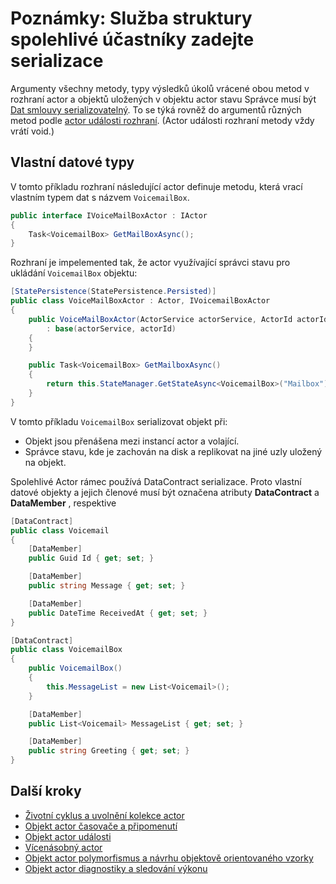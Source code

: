<properties
   pageTitle="Spolehlivé objekty actor poznámky actor zadejte serializace | Microsoft Azure"
   description="Tento článek popisuje základní požadavky pro definování serializovatelný tříd, které lze použít k určení služeb struktury spolehlivé účastníky státy a rozhraní"
   services="service-fabric"
   documentationCenter=".net"
   authors="vturecek"
   manager="timlt"
   editor=""/>

<tags
   ms.service="service-fabric"
   ms.devlang="dotnet"
   ms.topic="article"
   ms.tgt_pltfrm="NA"
   ms.workload="NA"
   ms.date="10/19/2016"
   ms.author="vturecek"/>

# <a name="notes-on-service-fabric-reliable-actors-type-serialization"></a>Poznámky: Služba struktury spolehlivé účastníky zadejte serializace


Argumenty všechny metody, typy výsledků úkolů vrácené obou metod v rozhraní actor a objektů uložených v objektu actor stavu Správce musí být [Dat smlouvy serializovatelný](https://msdn.microsoft.com/library/ms731923.aspx). To se týká rovněž do argumentů různých metod podle [actor události rozhraní](service-fabric-reliable-actors-events.md#actor-events). (Actor události rozhraní metody vždy vrátí void.)

## <a name="custom-data-types"></a>Vlastní datové typy

V tomto příkladu rozhraní následující actor definuje metodu, která vrací vlastním typem dat s názvem `VoicemailBox`.

```csharp
public interface IVoiceMailBoxActor : IActor
{
    Task<VoicemailBox> GetMailBoxAsync();
}
```

Rozhraní je impelemented tak, že actor využívající správci stavu pro ukládání `VoicemailBox` objektu:

```csharp
[StatePersistence(StatePersistence.Persisted)]
public class VoiceMailBoxActor : Actor, IVoicemailBoxActor
{
    public VoiceMailBoxActor(ActorService actorService, ActorId actorId)
        : base(actorService, actorId)
    {
    }

    public Task<VoicemailBox> GetMailboxAsync()
    {
        return this.StateManager.GetStateAsync<VoicemailBox>("Mailbox");
    }
}

```

V tomto příkladu `VoicemailBox` serializovat objekt při:
 - Objekt jsou přenášena mezi instancí actor a volající.
 - Správce stavu, kde je zachován na disk a replikovat na jiné uzly uložený na objekt.
 
Spolehlivé Actor rámec používá DataContract serializace. Proto vlastní datové objekty a jejich členové musí být označena atributy **DataContract** a **DataMember** , respektive

```csharp
[DataContract]
public class Voicemail
{
    [DataMember]
    public Guid Id { get; set; }

    [DataMember]
    public string Message { get; set; }

    [DataMember]
    public DateTime ReceivedAt { get; set; }
}
```

```csharp
[DataContract]
public class VoicemailBox
{
    public VoicemailBox()
    {
        this.MessageList = new List<Voicemail>();
    }

    [DataMember]
    public List<Voicemail> MessageList { get; set; }

    [DataMember]
    public string Greeting { get; set; }
}
```

## <a name="next-steps"></a>Další kroky
 - [Životní cyklus a uvolnění kolekce actor](service-fabric-reliable-actors-lifecycle.md)
 - [Objekt actor časovače a připomenutí](service-fabric-reliable-actors-timers-reminders.md)
 - [Objekt actor události](service-fabric-reliable-actors-events.md)
 - [Vícenásobný actor](service-fabric-reliable-actors-reentrancy.md)
 - [Objekt actor polymorfismus a návrhu objektově orientovaného vzorky](service-fabric-reliable-actors-polymorphism.md)
 - [Objekt actor diagnostiky a sledování výkonu](service-fabric-reliable-actors-diagnostics.md)
